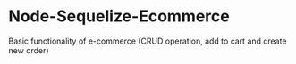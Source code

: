 # Node-Sequelize-Ecommerce
Basic functionality of e-commerce (CRUD operation, add to cart and create new order)
